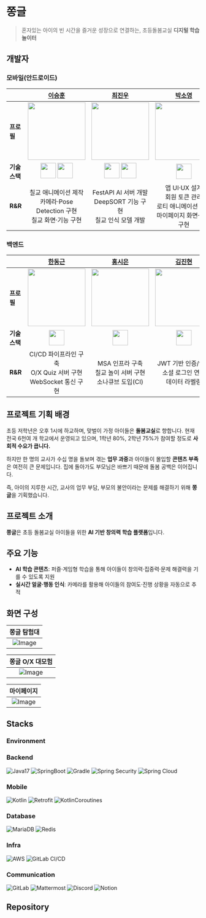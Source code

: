 # 쫑글
> 혼자있는 아이의 빈 시간을 즐거운 성장으로 연결하는, 초등돌봄교실 **디지털 학습 놀이터**

## 개발자
### 모바일(안드로이드)
| | [이승훈](https://github.com/tmdgnsle) | [최진우](https://github.com/nonani) | [박소영](https://github.com/cynapse-zip)
|-----------|:------------------------:|:---------------------------:|:--------------------------:|
| **프로필** | <img src="https://avatars.githubusercontent.com/u/65535314?v=4" width="150"/> | <img src="https://avatars.githubusercontent.com/u/30969164?v=4" width="150"/> | <img src="https://avatars.githubusercontent.com/u/189375296?v=4" width="150"/> |
| **기술 스택** | <img src="https://www.vectorlogo.zone/logos/android/android-icon.svg" width="40" height="40"/> <img src="https://www.vectorlogo.zone/logos/unity3d/unity3d-icon.svg" width="40" height="40" /> | <img src="https://www.vectorlogo.zone/logos/android/android-icon.svg" width="40" height="40"/> <img src="https://www.vectorlogo.zone/logos/python/python-icon.svg" width="40" height="40"/> | <img src="https://www.vectorlogo.zone/logos/android/android-icon.svg" width="40" height="40"/> |
| **R&R** | 칠교 애니메이션 제작 <br> 카메라·Pose Detection 구현 <br> 칠교 화면·기능 구현 | FestAPI AI 서버 개발 <br> DeepSORT 기능 구현 <br> 칠교 인식 모델 개발 | 앱 UI·UX 설계 <br> 회원 토큰 관리 <br> 로티 애니메이션 생성 <br> 마이페이지 화면·기능 구현 |

### 백엔드
| | [한동근](https://github.com/l0o0lv) | [홍시은](https://github.com/XIOZ119) | [김진현](https://github.com/jinhyun-kimm)
|-----------|:------------------------:|:---------------------------:|:--------------------------:|
| **프로필** | <img src="https://avatars.githubusercontent.com/u/128709695?v=4" width="150"/> | <img src="https://avatars.githubusercontent.com/u/63907578?v=4" width="150"/> | <img src="https://avatars.githubusercontent.com/u/113009472?v=4" width="150"/> |
| **기술 스택** | <img src="https://www.vectorlogo.zone/logos/springio/springio-icon.svg" width="40" height="40"/> | <img src="https://www.vectorlogo.zone/logos/springio/springio-icon.svg" width="40" height="40"/> | <img src="https://www.vectorlogo.zone/logos/springio/springio-icon.svg" width="40" height="40"/> |
| **R&R** | CI/CD 파이프라인 구축 <br> O/X Quiz 서버 구현 <br> WebSocket 통신 구현 | MSA 인프라 구축 <br> 칠교 놀이 서버 구현 <br> 소나큐브 도입(CI) | JWT 기반 인증/인가 <br> 소셜 로그인 연동 <br> 데이터 라벨링 |

## 프로젝트 기획 배경
초등 저학년은 오후 1시에 하교하며, 맞벌이 가정 아이들은 **돌봄교실**로 향합니다. 현재 전국 6천여 개 학교에서 운영되고 있으며, 1학년 80%, 2학년 75%가 참여할 정도로 **사회적 수요가 큽니다.**

하지만 한 명의 교사가 수십 명을 돌보며 겪는 **업무 과중**과 아이들이 몰입할 **콘텐츠 부족**은 여전히 큰 문제입니다. 집에 돌아가도 부모님은 바쁘기 때문에 돌봄 공백은 이어집니다.

즉, 아이의 지루한 시간, 교사의 업무 부담, 부모의 불안이라는 문제를 해결하기 위해 **쫑글**을 기획했습니다.

## 프로젝트 소개
**쫑글**은 초등 돌봄교실 아이들을 위한 **AI 기반 창의력 학습 플랫폼**입니다.

## 주요 기능
- **AI 학습 콘텐츠**: 퍼즐·게임형 학습을 통해 아이들이 창의력·집중력·문제 해결력을 기를 수 있도록 지원
- **실시간 얼굴·행동 인식**: 카메라를 활용해 아이들의 참여도·진행 상황을 자동으로 추적


## 화면 구성

| 쫑글 탐험대 |
|:--:|
| ![Image](https://github.com/user-attachments/assets/e1bdc90a-2eac-4a13-b92c-356e782ac31d) | 

| 쫑글 O/X 대모험 | 
|:--:|
| ![Image]() | 

| 마이페이지 |
|:--:|
| ![Image]() | 


## Stacks

### Environment

### Backend
![Java17](https://img.shields.io/badge/Java17-4D7896?style=flat&logo=Java&logoColor=white)
![SpringBoot](https://img.shields.io/badge/SpringBoot-6DB33F?style=flat&logo=Spring&logoColor=white)
![Gradle](https://img.shields.io/badge/Gradle-012F38?style=flat&logo=Gradle&logoColor=white)
![Spring Security](https://img.shields.io/badge/SpringSecurity-6BB344?style=flat&logo=SpringSecurity&logoColor=white)
![Spring Cloud](https://img.shields.io/badge/SpringCloud-6DB33F?style=flat&logo=Spring&logoColor=white)

### Mobile
![Kotlin](https://img.shields.io/badge/Kotlin-B916DD?style=flat&logo=Kotlin&logoColor=white)
![Retrofit](https://img.shields.io/badge/Retrofit-45B37F?style=flat&logo=Retrofit&logoColor=white)
![KotlinCoroutines](https://img.shields.io/badge/KotlinCoroutines-5468F1?style=flat&logo=KotlinCoroutines&logoColor=white)

### Database
![MariaDB](https://img.shields.io/badge/MariaDB-002F43?style=flat&logo=MariaDB&logoColor=white)
![Redis](https://img.shields.io/badge/Redis-A41E11?style=flat&logo=Redis&logoColor=white)

### Infra
![AWS](https://img.shields.io/badge/AWS-333664?style=flat&logo=aws&logoColor=white)
![GitLab CI/CD](https://img.shields.io/badge/GitLab%20CI/CD-E34124?style=flat&logo=Gitlab&logoColor=white)

### Communication
![GitLab](https://img.shields.io/badge/GitLab-E34124?style=flat&logo=Gitlab&logoColor=white)
![Mattermost](https://img.shields.io/badge/Mattermost-284077?style=flat&logo=Mattermost&logoColor=white)
![Discord](https://img.shields.io/badge/Discord-5765F2?style=flat&logo=Discord&logoColor=white)
![Notion](https://img.shields.io/badge/Notion-000000?style=flat&logo=Notion&logoColor=white)

## Repository
